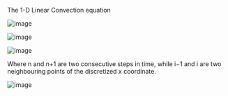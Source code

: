 The 1-D Linear Convection equation


![image](https://github.com/user-attachments/assets/01dd7c4e-9e5c-4a7a-a800-8cb2484bbb51)


![image](https://github.com/user-attachments/assets/b2fdda41-d35a-43df-90a4-416c5abc60af)


![image](https://github.com/user-attachments/assets/d5be56b1-b99b-4b8d-8e1e-1f151c914dc3)


Where n and n+1 are two consecutive steps in time, while i−1 and i are two neighbouring points of the discretized x coordinate. 


![image](https://github.com/user-attachments/assets/9f4f51aa-8e2f-4c8a-9937-4b0637cc573e)



